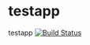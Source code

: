 # testapp
testapp
[![Build Status](https://travis-ci.org/askinss/testapp.svg?branch=master)](https://travis-ci.org/askinss/testapp)

